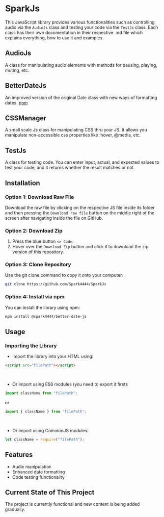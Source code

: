 # SparkJs
This JavaScript library provides various functionalities such as controlling audio via the `AudioJs` class and testing your code via the `TestJs` class.
Each class has their own documentation in their respective .md file which explains everything, how to use it and examples.

## AudioJs
A class for manipulating audio elements with methods for pausing, playing, muting, etc.

## BetterDateJs
An improved version of the original Date class with new ways of formatting dates.
[npm](https://www.npmjs.com/package/@spark4444/better-date-js)

## CSSManager
A small scale Js class for manipulating CSS thru your JS. It allows you manipulate non-accessible css properties like :hover, @media, etc.

## TestJs
A class for testing code. You can enter input, actual, and expected values to test your code, and it returns whether the result matches or not.

## Installation

### Option 1: Download Raw File
Download the raw file by clicking on the respective JS file inside its folder and then pressing the `Download raw file` button on the middle right of the screen after navigating inside the file on GitHub.

### Option 2: Download Zip
1. Press the blue button `<> Code`.
2. Hover over the `Download Zip` button and click it to download the zip version of this repository.

### Option 3: Clone Repository
Use the git clone command to copy it onto your computer:
```bash
git clone https://github.com/Spark4444/SparkJs
```

### Option 4: Install via npm
You can install the library using npm:
```bash
npm install @spark4444/better-date-js
```

## Usage

### Importing the Library
* Import the library into your HTML using:
```html
<script src="filePath"></script>
```
<br>

* Or import using ES6 modules (you need to export it first):
```javascript
import className from "filePath";
```
or
```javascript
import { className } from "filePath";
```
<br>

* Or import using CommonJS modules:
```javascript
let className = require("filePath");
```

## Features
- Audio manipulation
- Enhanced date formatting
- Code testing functionality

## Current State of This Project
The project is currently functional and new content is being added gradually.